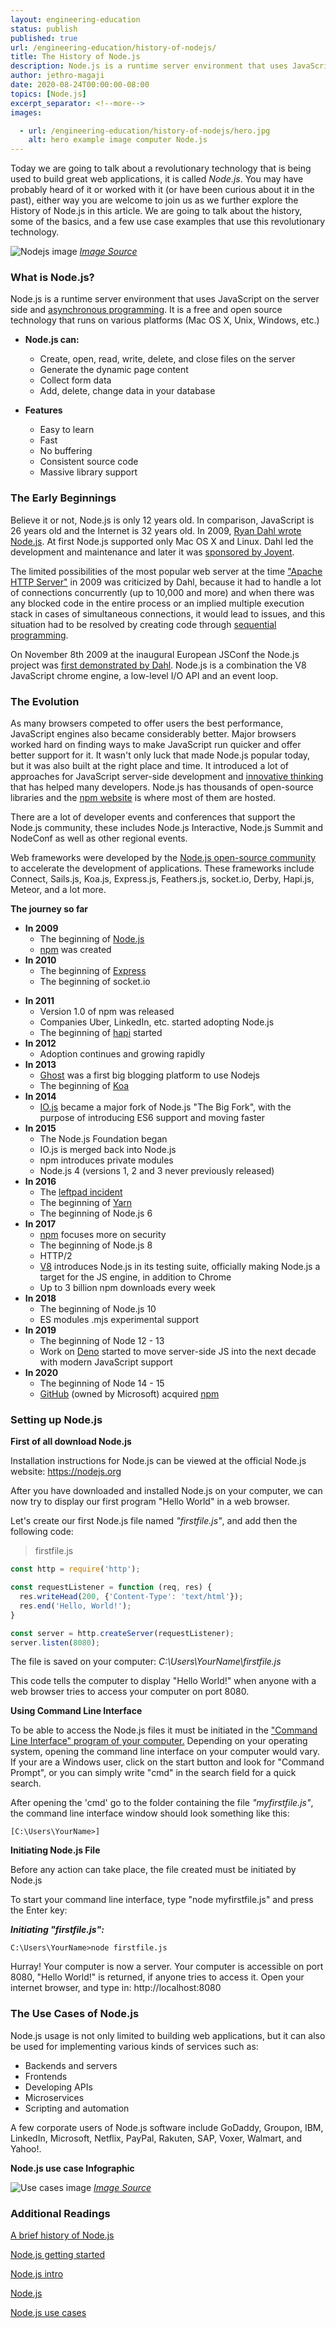 ```yaml
---
layout: engineering-education
status: publish
published: true
url: /engineering-education/history-of-nodejs/
title: The History of Node.js
description: Node.js is a runtime server environment that uses JavaScript on the server side and asynchronous programming. It is a free and open source technology that runs on various platforms (Mac OS X, Unix, Windows, etc.)
author: jethro-magaji
date: 2020-08-24T00:00:00-08:00
topics: [Node.js]
excerpt_separator: <!--more-->
images:

  - url: /engineering-education/history-of-nodejs/hero.jpg
    alt: hero example image computer Node.js
---
```

Today we are going to talk about a revolutionary technology that is being used to build great web applications, it is called  *Node.js*.
You may have probably heard of it or worked with it (or have been curious about it in the past), either way you are welcome to join us as we further explore the History of Node.js in this article. We are going to talk about the history, some of the basics, and a few use case examples that use this revolutionary technology.
<!--more-->
![Nodejs image](/engineering-education/history-of-nodejs/nodejs-use-cases-cover-image.png)
[*Image Source*](https://www.simform.com/nodejs-use-case/)

### What is Node.js?
Node.js is a runtime server environment that uses JavaScript on the server side and [asynchronous programming](https://www.w3schools.com/nodejs/nodejs_intro.asp). It is a free and open source technology that runs on various platforms (Mac OS X, Unix, Windows, etc.)

- **Node.js can:**
    - Create, open, read, write, delete, and close files on the server
    - Generate the dynamic page content
    - Collect form data
    - Add, delete, change data in your database

- **Features**
    - Easy to learn
    - Fast
    - No buffering
    - Consistent source code
    - Massive library support

### The Early Beginnings
Believe it or not, Node.js is only 12 years old. In comparison, JavaScript is 26 years old and the Internet is 32 years old.
In 2009, [Ryan Dahl wrote Node.js](https://en.wikipedia.org/wiki/Node.js). At first Node.js supported only Mac OS X and Linux. Dahl led the development and maintenance and later it was [sponsored by Joyent](https://en.wikipedia.org/wiki/Node.js).

The limited possibilities of the most popular web server at the time ["Apache HTTP Server"](https://en.wikipedia.org/wiki/Apache_HTTP_Server) in 2009 was criticized by Dahl, because it had to handle a lot of connections concurrently (up to 10,000 and more) and when there was any blocked code in the entire process or an implied multiple execution stack in cases of simultaneous connections, it would lead to issues, and this situation had to be resolved by creating code through [sequential programming](https://en.wikipedia.org/wiki/Sequential_algorithm).

On November 8th 2009 at the inaugural European JSConf the Node.js project was [first demonstrated by Dahl](https://en.wikipedia.org/wiki/Node.js). Node.js is a combination the V8 JavaScript chrome engine, a low-level I/O API and an event loop.

### The Evolution
As many browsers competed to offer users the best performance, JavaScript engines also became considerably better. Major browsers worked hard on finding ways to make JavaScript run quicker and offer better support for it.
It wasn't only luck that made Node.js popular today, but it was also built at the right place and time. It introduced a lot of approaches for JavaScript server-side development and [innovative thinking](https://nodejs.dev/learn/a-brief-history-of-nodejs) that has helped many developers.
Node.js has thousands of open-source libraries and the [npm website](https://www.npmjs.com/) is where most of them are hosted.

There are a lot of developer events and conferences that support the Node.js community, these includes Node.js Interactive, Node.js Summit and NodeConf as well as other regional events.

Web frameworks were developed by the [Node.js open-source community](https://nodejs.org/en/about/community/) to accelerate the development of applications. These frameworks include Connect, Sails.js, Koa.js, Express.js, Feathers.js, socket.io, Derby, Hapi.js, Meteor, and a lot more.

**The journey so far**

- **In 2009**
    - The beginning of [Node.js](https://nodejs.dev/)
    - [npm](https://www.npmjs.com/) was created
- **In 2010**
    - The beginning of [Express](https://expressjs.com/)
    - The beginning of socket.io
* **In 2011**
    - Version 1.0 of npm was released
    - Companies Uber, LinkedIn, etc. started adopting Node.js
    - The beginning of [hapi](https://hapi.dev/) started
* **In 2012**
    - Adoption continues and growing rapidly
* **In 2013**
    - [Ghost](https://ghost.org/) was a first big blogging platform to use Nodejs
    - The beginning of [Koa](https://koajs.com/)
* **In 2014**
    - [IO.js](https://github.com/nodejs/iojs.org) became a major fork of Node.js "The Big Fork", with the purpose of introducing ES6 support and moving faster
* **In 2015**
    - The Node.js Foundation began
    - IO.js is merged back into Node.js
    - npm introduces private modules
    - Node.js 4 (versions 1, 2 and 3 never previously released)
* **In 2016**
    - The [leftpad incident](https://qz.com/646467/how-one-programmer-broke-the-internet-by-deleting-a-tiny-piece-of-code/)
    - The beginning of [Yarn](https://yarnpkg.com/)
    - The beginning of Node.js 6
* **In 2017**
    - [npm]((https://www.npmjs.com/)) focuses more on security
    - The beginning of Node.js 8
    - HTTP/2
    - [V8](https://v8.dev/) introduces Node.js in its testing suite, officially making Node.js a target for the JS engine, in addition to Chrome
    - Up to 3 billion npm downloads every week
* **In 2018**
    - The beginning of Node.js 10
    - ES modules .mjs experimental support
* **In 2019**
    - The beginning of Node 12 - 13
    - Work on [Deno](https://deno.land/) started to move server-side JS into the next decade with modern JavaScript support
* **In 2020**
    - The beginning of Node 14 - 15
    - [GitHub](https://github.com/) (owned by Microsoft) acquired [npm](https://www.npmjs.com/)

### Setting up Node.js 	
**First of all download Node.js**

Installation instructions for Node.js can be viewed at the official Node.js website: https://nodejs.org

After you have downloaded and installed Node.js on your computer, we can now try to display our first program "Hello World" in a web browser.

Let's create our first Node.js file named *"firstfile.js"*, and add then the following code:

> firstfile.js
``` JavaScript
const http = require('http');

const requestListener = function (req, res) {
  res.writeHead(200, {'Content-Type': 'text/html'});
  res.end('Hello, World!');
}

const server = http.createServer(requestListener);
server.listen(8080);
```

The file is saved on your computer: *C:\Users\YourName\firstfile.js*

This code tells the computer to display "Hello World!" when anyone with a web browser tries to access your computer on port 8080.

**Using Command Line Interface**

To be able to access the Node.js files it must be initiated in the ["Command Line Interface" program of your computer.](https://www.w3schools.com/nodejs/nodejs_get_started.asp)
Depending on your operating system, opening the command line interface on your computer would vary. If your are a Windows user, click on the start button and look for "Command Prompt", or you can simply write "cmd" in the search field for a quick search.

After opening the 'cmd' go to the folder containing the file *"myfirstfile.js"*, the command line interface window should look something like this:

`[C:\Users\YourName>]`

**Initiating Node.js File**

Before any action can take place, the file created must be initiated by Node.js

To start your command line interface, type "node myfirstfile.js" and press the Enter key:

***Initiating "firstfile.js":***

`C:\Users\YourName>node firstfile.js`

Hurray! Your computer is now a server.
Your computer is accessible on port 8080, "Hello World!" is returned, if anyone tries to access it.
Open your internet browser, and type in: http://localhost:8080

### The Use Cases of Node.js
Node.js usage is not only limited to building web applications, but it can also be used for implementing various kinds of services such as:
  - Backends and servers
  - Frontends
  - Developing APIs
  - Microservices
  - Scripting and automation

A few corporate users of Node.js software include GoDaddy, Groupon, IBM, LinkedIn, Microsoft, Netflix, PayPal, Rakuten, SAP, Voxer, Walmart, and Yahoo!.

**Node.js use case Infographic**

![Use cases image](/engineering-education/history-of-nodejs/nodejs-use-case-infographic.png)
[*Image Source*](https://www.simform.com/nodejs-use-case/)

### Additional Readings
[A brief history of Node.js](https://nodejs.dev/learn/a-brief-history-of-nodejs)

[Node.js getting started](https://www.w3schools.com/nodejs/nodejs_get_started.asp)

[Node.js intro](https://www.w3schools.com/nodejs/nodejs_intro.asp)

[Node.js](https://en.wikipedia.org/wiki/Node.js)

[Node.js use cases](https://www.simform.com/nodejs-use-case/)
